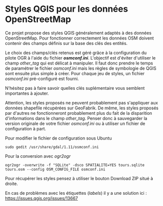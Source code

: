 # Styles QGIS pour les données OpenStreetMap

Ce projet propose des styles QGIS généralement adaptés à des données OpenStreetMap. Pour fonctionner correctement les données OSM doivent contenir des champs définis sur la base des clés des entités.

Le choix des champs/clés retenus est géré grâce à la configuration du pilote OGR à l'aide du fichier **_osmconf.ini_**. L'objectif est d'éviter d'utiliser le champ *other_tag* qui est délicat à manipuler. Il faut donc prendre le temps de paramétrer le fichier _osmconf.ini_ mais les règles de symbologie de QGIS sont ensuite plus simple à créer. Pour chaque jeu de styles, un fichier _osmconf.ini_ pré-configuré est fourni.

N'hésitez pas à faire savoir quelles clés suplémentaire vous semblent importantes à ajouter.

Attention, les styles proposés ne peuvent probablement pas s'appliquer aux données shapefile récupérées sur GeoFabrik. De même, les styles proposés par d'autres ne fonctionneront probablement plus du fait de la disparition d'informations dans le champ *other_tag*. Penser donc à sauvegarder la version originale de votre fichier _osmconf.ini_ ou à utiliser un fichier de configuration à part.

Pour modifier le fichier de configuration sous Ubuntu

    sudo gedit /usr/share/gdal/1.11/osmconf.ini

Pour la conversion avec _ogr2ogr_

    ogr2ogr -overwrite -f "SQLite" -dsco SPATIALITE=YES tours.sqlite tours.osm --config OSM_CONFIG_FILE osmconf.ini

Pour récupérer les styles pensez à utiliser le bouton Download ZIP situé à droite.

En cas de problèmes avec les étiquettes (_labels_) il y a une solution ici : https://issues.qgis.org/issues/13667
